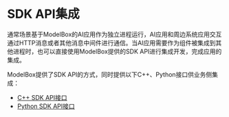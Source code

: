 # SDK API集成

通常场景基于ModelBox的AI应用作为独立进程运行，AI应用和周边系统应用交互通过HTTP消息或者其他消息中间件进行通信。当AI应用需要作为组件被集成到其他进程时，也可以直接使用ModelBox提供的SDK API进行集成开发，完成应用的集成。

ModelBox提供了SDK API的方式，同时提供以下C++、Python接口供业务侧集成：

* [C++ SDK API接口](c++.md)
* [Python SDK API接口](python.md)
